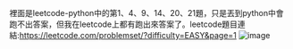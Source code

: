 裡面是leetcode-python中的第1、4、9、14、20、21題，只是丟到python中會跑不出答案，但我在leetcode上都有跑出來答案了。leetcode題目連結:https://leetcode.com/problemset/?difficulty=EASY&page=1
![image](https://github.com/AustenHo/Leetcode/assets/162290445/63cb60db-4607-40fa-8ec1-dd7118466eae)

